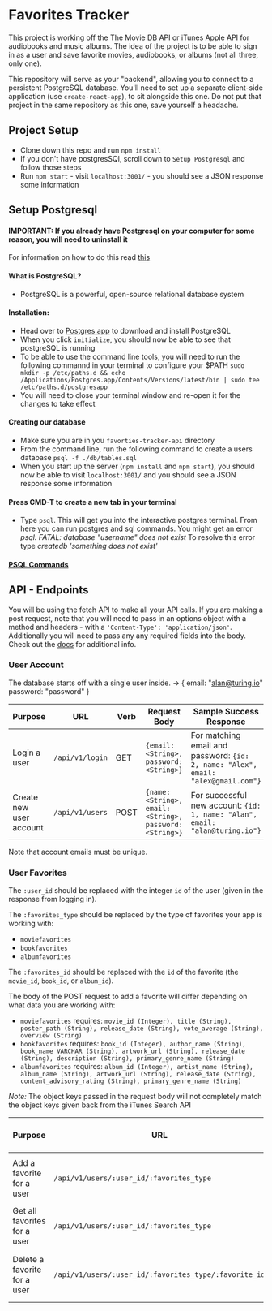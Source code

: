 # Favorites Tracker

This project is working off the The Movie DB API or iTunes Apple API for audiobooks and music albums. The idea of the project is to be able to sign in as a user and save favorite movies, audiobooks, or albums (not all three, only one).

This repository will serve as your "backend", allowing you to connect to a persistent PostgreSQL database. You'll need to set up a separate client-side application (use `create-react-app`), to sit alongside this one. Do not put that project in the same repository as this one, save yourself a headache.

## Project Setup

* Clone down this repo and run `npm install`
* If you don't have postgresSQl, scroll down to `Setup Postgresql` and follow those steps
* Run `npm start` - visit `localhost:3001/` - you should see a JSON response some information

## Setup Postgresql

#### IMPORTANT: If you already have Postgresql on your computer for some reason, you will need to uninstall it
For information on how to do this read [this](https://postgresapp.com/documentation/remove.html)

#### What is PostgreSQL?
* PostgreSQL is a powerful, open-source relational database system

#### Installation:
* Head over to [Postgres.app](http://postgresapp.com/) to download and install PostgreSQL
* When you click `initialize`, you should now be able to see that postgreSQL is running
* To be able to use the command line tools, you will need to run the following commannd in your terminal to configure your $PATH `sudo mkdir -p /etc/paths.d && echo /Applications/Postgres.app/Contents/Versions/latest/bin | sudo tee /etc/paths.d/postgresapp`
* You will need to close your terminal window and re-open it for the changes to take effect
  
#### Creating our database
* Make sure you are in you `favorties-tracker-api` directory
* From the command line, run the following command to create a users database `psql -f ./db/tables.sql`
* When you start up the server (`npm install` and `npm start`), you should now be able to visit `localhost:3001/` and you should see a JSON response some information
  
#### Press CMD-T to create a new tab in your terminal
* Type `psql`. This will get you into the interactive postgres terminal. From here you can run postgres and sql commands. You might get an error *psql: FATAL: database "username" does not exist* To resolve this error type *createdb 'something does not exist'*

#### [PSQL Commands](http://postgresguide.com/utilities/psql.html)

## API - Endpoints

You will be using the fetch API to make all your API calls. If you are making a post request, note that you will need to pass in an options object with a method and headers - with a `'Content-Type': 'application/json'`. Additionally you will need to pass any any required fields into the body. Check out the [docs](https://developer.mozilla.org/en-US/docs/Web/API/Fetch_API) for additional info.

### User Account

The database starts off with a single user inside. -> { email: "alan@turing.io" password: "password" }

| Purpose | URL | Verb | Request Body | Sample Success Response |
|----|----|----|----|----|
| Login a user |`/api/v1/login`| GET | `{email: <String>, password: <String>}` | For matching email and password: `{id: 2, name: "Alex", email: "alex@gmail.com"}` |
| Create new user account |`/api/v1/users`| POST | `{name: <String>, email: <String>, password: <String>}` | For successful new account: `{id: 1, name: "Alan", email: "alan@turing.io"}` |

Note that account emails must be unique.

### User Favorites

The `:user_id` should be replaced with the integer `id` of the user (given in the response from logging in).

The `:favorites_type` should be replaced by the type of favorites your app is working with:

* `moviefavorites`
* `bookfavorites`
* `albumfavorites`

The `:favorites_id` should be replaced with the `id` of the favorite (the `movie_id`, `book_id`, or `album_id`).

The body of the POST request to add a favorite will differ depending on what data you are working with:

* `moviefavorites` requires: `movie_id (Integer), title (String), poster_path (String), release_date (String), vote_average (String), overview (String)`
* `bookfavorites` requires: `book_id (Integer), author_name (String), book_name VARCHAR (String), artwork_url (String), release_date (String), description (String), primary_genre_name (String)`
* `albumfavorites` requires: `album_id (Integer), artist_name (String), album_name (String), artwork_url (String), release_date (String), content_advisory_rating (String), primary_genre_name (String)`

*Note:* The object keys passed in the request body will not completely match the object keys given back from the iTunes Search API

| Purpose | URL | Verb | Request Body | Sample Success Response |
|----|----|----|----|----|
| Add a favorite for a user | `/api/v1/users/:user_id/:favorites_type` | POST | `{see above for information to include in this object}` | `{}` |
| Get all favorites for a user | `/api/v1/users/:user_id/:favorites_type` | GET | none | `{favorites: [array of favorites]}` |
| Delete a favorite for a user | `/api/v1/users/:user_id/:favorites_type/:favorite_id` | DELETE | none | 204 status code, no response body content |

